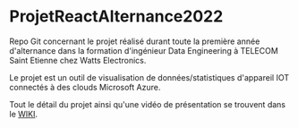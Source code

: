 # ProjetReactAlternance2022
Repo Git concernant le projet réalisé durant toute la première année d'alternance dans la formation d'ingénieur Data Engineering à TELECOM Saint Etienne chez Watts Electronics. 

Le projet est un outil de visualisation de données/statistiques d'appareil IOT connectés à des clouds Microsoft Azure.


Tout le détail du projet  ainsi qu'une vidéo de présentation se trouvent dans le [WIKI](https://github.com/Akkuun/ProjetReactAlternance2022/wiki).



